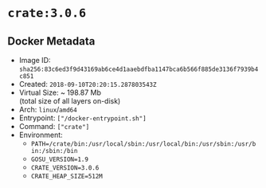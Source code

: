 # `crate:3.0.6`

## Docker Metadata

- Image ID: `sha256:83c6ed3f9d43169ab6ce4d1aaebdfba1147bca6b566f885de3136f7939b4c851`
- Created: `2018-09-10T20:20:15.287803543Z`
- Virtual Size: ~ 198.87 Mb  
  (total size of all layers on-disk)
- Arch: `linux`/`amd64`
- Entrypoint: `["/docker-entrypoint.sh"]`
- Command: `["crate"]`
- Environment:
  - `PATH=/crate/bin:/usr/local/sbin:/usr/local/bin:/usr/sbin:/usr/bin:/sbin:/bin`
  - `GOSU_VERSION=1.9`
  - `CRATE_VERSION=3.0.6`
  - `CRATE_HEAP_SIZE=512M`
